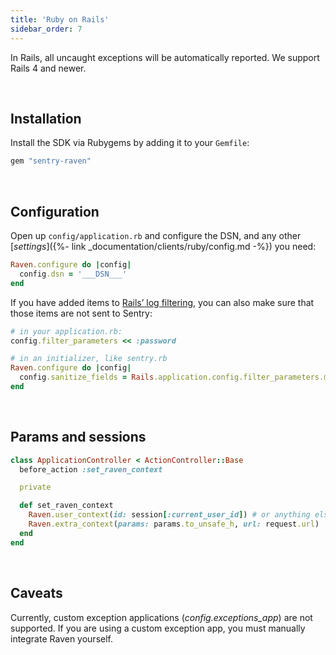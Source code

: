 ```yaml
---
title: 'Ruby on Rails'
sidebar_order: 7
---
```


<!-- WIZARD -->
In Rails, all uncaught exceptions will be automatically reported. We support Rails 4 and newer.

&nbsp;
## Installation

Install the SDK via Rubygems by adding it to your `Gemfile`:

```ruby
gem "sentry-raven"
```

&nbsp;
## Configuration

Open up `config/application.rb` and configure the DSN, and any other [_settings_]({%- link _documentation/clients/ruby/config.md -%}) you need:

```ruby
Raven.configure do |config|
  config.dsn = '___DSN___'
end
```

If you have added items to [Rails’ log filtering](http://guides.rubyonrails.org/action_controller_overview.html#parameters-filtering), you can also make sure that those items are not sent to Sentry:

```ruby
# in your application.rb:
config.filter_parameters << :password

# in an initializer, like sentry.rb
Raven.configure do |config|
  config.sanitize_fields = Rails.application.config.filter_parameters.map(&:to_s)
end
```

&nbsp;
## Params and sessions

```ruby
class ApplicationController < ActionController::Base
  before_action :set_raven_context

  private

  def set_raven_context
    Raven.user_context(id: session[:current_user_id]) # or anything else in session
    Raven.extra_context(params: params.to_unsafe_h, url: request.url)
  end
end
```

&nbsp;
## Caveats

Currently, custom exception applications (_config.exceptions_app_) are not supported. If you are using a custom exception app, you must manually integrate Raven yourself.
<!-- ENDWIZARD -->
